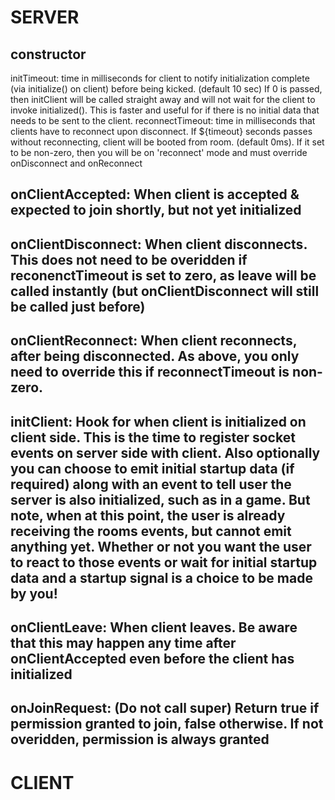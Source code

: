 # SERVER

## constructor
initTimeout: time in milliseconds for client to notify initialization
  complete (via initialize() on client) before being kicked. (default 10 sec)
  If 0 is passed, then initClient will be called straight away and will not wait
  for the client to invoke initialized(). This is faster and useful for if there
  is no initial data that needs to be sent to the client.
reconnectTimeout: time in milliseconds that clients have to reconnect upon disconnect. If
  ${timeout} seconds passes without reconnecting, client will be booted from room.
  (default 0ms). If it set to be non-zero, then you will be on 'reconnect' mode
  and must override onDisconnect and onReconnect
  
## onClientAccepted: When client is accepted & expected to join shortly, but not yet initialized

## onClientDisconnect: When client disconnects. This does not need to be overidden if reconenctTimeout is set to zero, as leave will be called instantly (but onClientDisconnect will still be called just before)

## onClientReconnect: When client reconnects, after being disconnected. As above, you only need to override this if reconnectTimeout is non-zero.

## initClient: Hook for when client is initialized on client side. This is the time to register socket events on server side with client. Also optionally you can choose to emit initial startup data (if required) along with an event to tell user the server is also initialized, such as in a game. But note, when at this point, the user is already receiving the rooms events, but cannot emit anything yet. Whether or not you want the user to react to those events or wait for initial startup data and a startup signal is a choice to be made by you!

## onClientLeave: When client leaves. Be aware that this may happen any time after onClientAccepted even before the client has initialized

## onJoinRequest: (Do not call super) Return true if permission granted to join, false otherwise. If not overidden, permission is always granted


# CLIENT
